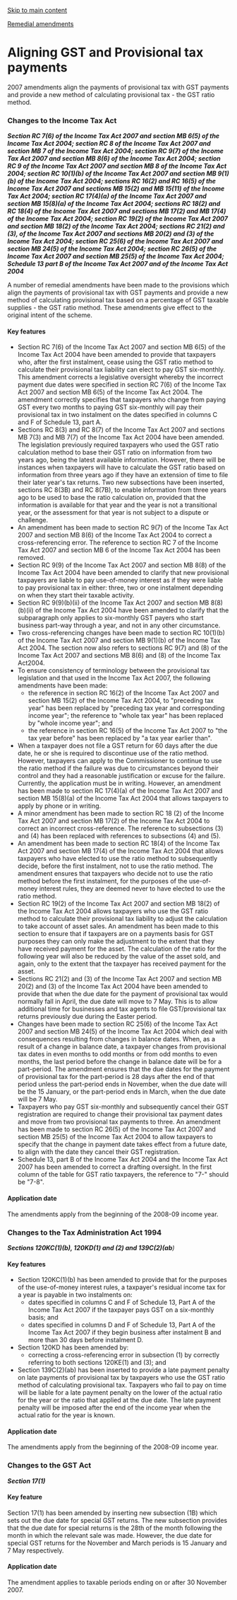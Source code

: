 [Skip to main content](#main-content-tt)

[Remedial amendments](/new-legislation/act-articles/remedial-amendments "Remedial amendments")

Aligning GST and Provisional tax payments
=========================================

2007 amendments align the payments of provisional tax with GST payments and provide a new method of calculating provisional tax - the GST ratio method.

### Changes to the Income Tax Act

**_Section RC 7(6) of the Income Tax Act 2007 and section MB 6(5) of the Income Tax Act 2004; section RC 8 of the Income Tax Act 2007 and section MB 7 of the Income Tax Act 2004; section RC 9(7) of the Income Tax Act 2007 and section MB 8(6) of the Income Tax Act 2004; section RC 9 of the Income Tax Act 2007 and section MB 8 of the Income Tax Act 2004; section RC 10(1)(b) of the Income Tax Act 2007 and section MB 9(1)(b) of the Income Tax Act 2004; sections RC 16(2) and RC 16(5) of the Income Tax Act 2007 and sections MB 15(2) and MB 15(11) of the Income Tax Act 2004; section RC 17(4)(a) of the Income Tax Act 2007 and section MB 15(8)(a) of the Income Tax Act 2004; sections RC 18(2) and RC 18(4) of the Income Tax Act 2007 and sections MB 17(2) and MB 17(4) of the Income Tax Act 2004; section RC 19(2) of the Income Tax Act 2007 and section MB 18(2) of the Income Tax Act 2004; sections RC 21(2) and (3), of the Income Tax Act 2007 and sections MB 20(2) and (3) of the Income Tax Act 2004; section RC 25(6) of the Income Tax Act 2007 and section MB 24(5) of the Income Tax Act 2004; section RC 26(5) of the Income Tax Act 2007 and section MB 25(5) of the Income Tax Act 2004; Schedule 13 part B of the Income Tax Act 2007 and of the Income Tax Act 2004_**

A number of remedial amendments have been made to the provisions which align the payments of provisional tax with GST payments and provide a new method of calculating provisional tax based on a percentage of GST taxable supplies - the GST ratio method. These amendments give effect to the original intent of the scheme.

#### Key features

*   Section RC 7(6) of the Income Tax Act 2007 and section MB 6(5) of the Income Tax Act 2004 have been amended to provide that taxpayers who, after the first instalment, cease using the GST ratio method to calculate their provisional tax liability can elect to pay GST six-monthly. This amendment corrects a legislative oversight whereby the incorrect payment due dates were specified in section RC 7(6) of the Income Tax Act 2007 and section MB 6(5) of the Income Tax Act 2004. The amendment correctly specifies that taxpayers who change from paying GST every two months to paying GST six-monthly will pay their provisional tax in two instalment on the dates specified in columns C and F of Schedule 13, part A.
*   Sections RC 8(3) and RC 8(7) of the Income Tax Act 2007 and sections MB 7(3) and MB 7(7) of the Income Tax Act 2004 have been amended. The legislation previously required taxpayers who used the GST ratio calculation method to base their GST ratio on information from two years ago, being the latest available information. However, there will be instances when taxpayers will have to calculate the GST ratio based on information from three years ago if they have an extension of time to file their later year's tax returns. Two new subsections have been inserted, sections RC 8(3B) and RC 8(7B), to enable information from three years ago to be used to base the ratio calculation on, provided that the information is available for that year and the year is not a transitional year, or the assessment for that year is not subject to a dispute or challenge.
*   An amendment has been made to section RC 9(7) of the Income Tax Act 2007 and section MB 8(6) of the Income Tax Act 2004 to correct a cross-referencing error. The reference to section RC 7 of the Income Tax Act 2007 and section MB 6 of the Income Tax Act 2004 has been removed.
*   Section RC 9(9) of the Income Tax Act 2007 and section MB 8(8) of the Income Tax Act 2004 have been amended to clarify that new provisional taxpayers are liable to pay use-of-money interest as if they were liable to pay provisional tax in either: three, two or one instalment depending on when they start their taxable activity.
*   Section RC 9(9)(b)(ii) of the Income Tax Act 2007 and section MB 8(8)(b)(ii) of the Income Tax Act 2004 have been amended to clarify that the subparagraph only applies to six-monthly GST payers who start business part-way through a year, and not in any other circumstance.
*   Two cross-referencing changes have been made to section RC 10(1)(b) of the Income Tax Act 2007 and section MB 9(1)(b) of the Income Tax Act 2004. The section now also refers to sections RC 9(7) and (8) of the Income Tax Act 2007 and sections MB 8(6) and (8) of the Income Tax Act2004.
*   To ensure consistency of terminology between the provisional tax legislation and that used in the Income Tax Act 2007, the following amendments have been made:
    *   the reference in section RC 16(2) of the Income Tax Act 2007 and section MB 15(2) of the Income Tax Act 2004, to "preceding tax year" has been replaced by "preceding tax year and corresponding income year"; the reference to "whole tax year" has been replaced by "whole income year"; and
    *   the reference in section RC 16(5) of the Income Tax Act 2007 to "the tax year before" has been replaced by "a tax year earlier than".
*   When a taxpayer does not file a GST return for 60 days after the due date, he or she is required to discontinue use of the ratio method. However, taxpayers can apply to the Commissioner to continue to use the ratio method if the failure was due to circumstances beyond their control and they had a reasonable justification or excuse for the failure. Currently, the application must be in writing. However, an amendment has been made to section RC 17(4)(a) of the Income Tax Act 2007 and section MB 15(8)(a) of the Income Tax Act 2004 that allows taxpayers to apply by phone or in writing.
*   A minor amendment has been made to section RC 18 (2) of the Income Tax Act 2007 and section MB 17(2) of the Income Tax Act 2004 to correct an incorrect cross-reference. The reference to subsections (3) and (4) has been replaced with references to subsections (4) and (5).
*   An amendment has been made to section RC 18(4) of the Income Tax Act 2007 and section MB 17(4) of the Income Tax Act 2004 that allows taxpayers who have elected to use the ratio method to subsequently decide, before the first instalment, not to use the ratio method. The amendment ensures that taxpayers who decide not to use the ratio method before the first instalment, for the purposes of the use-of-money interest rules, they are deemed never to have elected to use the ratio method.
*   Section RC 19(2) of the Income Tax Act 2007 and section MB 18(2) of the Income Tax Act 2004 allows taxpayers who use the GST ratio method to calculate their provisional tax liability to adjust the calculation to take account of asset sales. An amendment has been made to this section to ensure that if taxpayers are on a payments basis for GST purposes they can only make the adjustment to the extent that they have received payment for the asset. The calculation of the ratio for the following year will also be reduced by the value of the asset sold, and again, only to the extent that the taxpayer has received payment for the asset.
*   Sections RC 21(2) and (3) of the Income Tax Act 2007 and section MB 20(2) and (3) of the Income Tax Act 2004 have been amended to provide that when the due date for the payment of provisional tax would normally fall in April, the due date will move to 7 May. This is to allow additional time for businesses and tax agents to file GST/provisional tax returns previously due during the Easter period.
*   Changes have been made to section RC 25(6) of the Income Tax Act 2007 and section MB 24(5) of the Income Tax Act 2004 which deal with consequences resulting from changes in balance dates. When, as a result of a change in balance date, a taxpayer changes from provisional tax dates in even months to odd months or from odd months to even months, the last period before the change in balance date will be for a part-period. The amendment ensures that the due dates for the payment of provisional tax for the part-period is 28 days after the end of that period unless the part-period ends in November, when the due date will be the 15 January, or the part-period ends in March, when the due date will be 7 May.
*   Taxpayers who pay GST six-monthly and subsequently cancel their GST registration are required to change their provisional tax payment dates and move from two provisional tax payments to three. An amendment has been made to section RC 26(5) of the Income Tax Act 2007 and section MB 25(5) of the Income Tax Act 2004 to allow taxpayers to specify that the change in payment date takes effect from a future date, to align with the date they cancel their GST registration.
*   Schedule 13, part B of the Income Tax Act 2004 and the Income Tax Act 2007 has been amended to correct a drafting oversight. In the first column of the table for GST ratio taxpayers, the reference to "7-" should be "7-8".

#### Application date

The amendments apply from the beginning of the 2008-09 income year.

### Changes to the Tax Administration Act 1994

**_Sections 120KC(1)(b), 120KD(1) and (2) and 139C(2)(ab_**_)_

#### Key features

*   Section 120KC(1)(b) has been amended to provide that for the purposes of the use-of-money interest rules, a taxpayer's residual income tax for a year is payable in two instalments on:
    *   dates specified in columns C and F of Schedule 13, Part A of the Income Tax Act 2007 if the taxpayer pays GST on a six-monthly basis; and
    *   dates specified in columns D and F of Schedule 13, Part A of the Income Tax Act 2007 if they begin business after instalment B and more than 30 days before instalment D.
*   Section 120KD has been amended by:
    *   correcting a cross-referencing error in subsection (1) by correctly referring to both sections 120KE(1) and (3); and
*   Section 139C(2)(ab) has been inserted to provide a late payment penalty on late payments of provisional tax by taxpayers who use the GST ratio method of calculating provisional tax. Taxpayers who fail to pay on time will be liable for a late payment penalty on the lower of the actual ratio for the year or the ratio that applied at the due date. The late payment penalty will be imposed after the end of the income year when the actual ratio for the year is known.

#### Application date

The amendments apply from the beginning of the 2008-09 income year.

### Changes to the GST Act

**_Section 17(1)_**

#### Key feature

Section 17(1) has been amended by inserting new subsection (1B) which sets out the due date for special GST returns. The new subsection provides that the due date for special returns is the 28th of the month following the month in which the relevant sale was made. However, the due date for special GST returns for the November and March periods is 15 January and 7 May respectively.

#### Application date

The amendment applies to taxable periods ending on or after 30 November 2007.